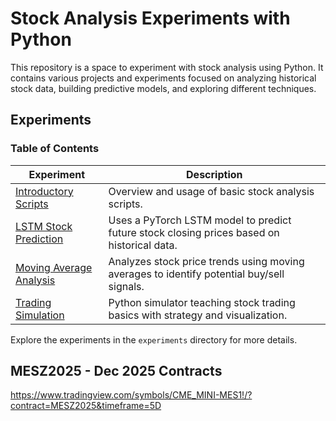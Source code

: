 # Stock Analysis Experiments with Python

This repository is a space to experiment with stock analysis using Python. It contains various projects and experiments focused on analyzing historical stock data, building predictive models, and exploring different techniques.

## Experiments

### Table of Contents

| Experiment                                                  | Description |
|-------------------------------------------------------------|-------------|
 | [Introductory Scripts](experiments/00_introductory_scripts) | Overview and usage of basic stock analysis scripts. |
| [LSTM Stock Prediction](experiments/01_pytorch_analysis)    | Uses a PyTorch LSTM model to predict future stock closing prices based on historical data. |
| [Moving Average Analysis](experiments/02_mesz_analysis)     | Analyzes stock price trends using moving averages to identify potential buy/sell signals. |
| [Trading Simulation](experiments/03_simulate_trading)       | Python simulator teaching stock trading basics with strategy and visualization. |

Explore the experiments in the `experiments` directory for more details.

## MESZ2025 - Dec 2025 Contracts

https://www.tradingview.com/symbols/CME_MINI-MES1!/?contract=MESZ2025&timeframe=5D